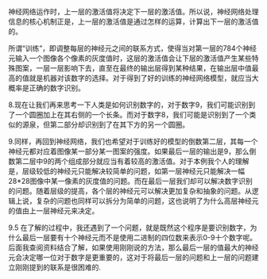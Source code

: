 神经网络运作时，上一层的激活值将决定下一层的激活值。所以说，神经网络处理信息的核心机制正是，上一层的激活值是通过怎样的运算，计算出下一层的激活值的。

所谓“训练”，即调整每层的神经元之间的联系方式，使得当对第一层的784个神经元输入一个图像各个像素的灰度值时，这层的激活值会让下层的激活值产生某些特殊图案，一层一层影响下去，直至在最终的输出层得到某种结果，在输出层中值最高的值就是机器对该数字的选择。对于得到了好的训练的神经网络模型，就应当大概率是正确的数字识别。

8.现在让我们再来思考一下人类是如何识别数字的，对于数字9，我们可能识别到了一个圆圈加上在其右侧的一个长条。而对于数字8，我们可能是识别到了一个类似的源泉，但第二部分却识别到了在其下方的另一个圆圈。

9.同样，再回到神经网络，我们也希望对于训练好的模型的倒数第二层，其每一个神经元都对应着图像某一部分某一图案的强度。如果最后一层的输出是9，那么倒数第二层中9的两个组成部分就应当有着较高的激活值。对于本例我个人的理解是，层级较低的神经元只能解决较简单的问题，如第一层神经元只能解决一幅28*28图像中某一像素的灰度值的问题。而在最后一层我们却可以解决数字识别的问题。随着层级的提高，各个层的神经元可以解决更加复杂和抽象的问题。从逻辑上说，复杂的问题也同样可以拆分为简单的问题，这也说明了为什么高层神经元的值由上一层神经元来决定。

9.5 在了解的过程中，我还遇到了一个问题，就是既然这个程序是要识别数字，为什么最后一层要有十个神经元而不是使用二进制的四位数来表示0-9十个数字呢。后面我查阅资料结合了解，如果使用刚刚说的方法，那么最后一层的值最大的神经元会决定哪一位对于数字是更重要的，这对于将最后一层的问题和上一层的问题建立刚刚提到的联系是很困难的.
